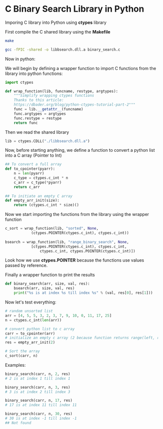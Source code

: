 # C Binary Search Library in Python

Imporing C library into Python using **ctypes** library

First compile the C shared library using the **Makefile**
```bash
make

gcc -fPIC -shared -o libbsearch.dll.a binary_search.c
```
Now in python:

We will begin by defining a wrapper function to import C functions from the library into python functions:
```python
import ctypes

def wrap_function(lib, funcname, restype, argtypes):
    """Simplify wrapping ctypes functions
    Thanks to this article:
    https://dbader.org/blog/python-ctypes-tutorial-part-2"""
    func = lib.__getattr__(funcname)
    func.argtypes = argtypes
    func.restype = restype
    return func
```
Then we read the shared library
```python
lib = ctypes.CDLL("./libbsearch.dll.a")
```
Now, before starting anything, we define a function to convert a python list into a C array (Pointer to Int)
```python
## To convert a full array
def to_cpointer(pyarr):
    n = len(pyarr)
    c_type = ctypes.c_int * n
    c_arr = c_type(*pyarr)
    return c_arr
    
## To initiate an empty C array
def empty_arr_init(size):
    return (ctypes.c_int * size)()
```

Now we start importing the functions from the library using the wrapper function
```python
c_sort = wrap_function(lib, "sorted", None,
            (ctypes.POINTER(ctypes.c_int), ctypes.c_int))
            
bsearch = wrap_function(lib, "range_binary_search", None,
            [ctypes.POINTER(ctypes.c_int), ctypes.c_int, 
                ctypes.c_int, ctypes.POINTER(ctypes.c_int)])
```
Look how we use **ctypes.POINTER** because the functions use values passed by reference.
 
Finally a wrapper function to print the results
```python
def binary_search(arr, size, val, res):
    bsearch(arr, size, val, res)
    print("%s is at index %s till index %s" % (val, res[0], res[1]))
```
Now let's test everything:
```python
# random unsorted list
arr = [4, 5, 5, 3, 2, 3, 7, 9, 10, 0, 11, 17, 25]
n = ctypes.c_int(len(arr))

# convert python list to c array
carr = to_cpointer(arr)
# initialize an empty c array (2 because function returns range(left, right))
res = empty_arr_init(2)

# Sort the array
c_sort(carr, n)
```
Examples:
```python
binary_search(carr, n, 2, res)
# 2 is at index 1 till index 1

binary_search(carr, n, 3, res)
# 3 is at index 2 till index 3

binary_search(carr, n, 17, res)
# 17 is at index 11 till index 11

binary_search(carr, n, 30, res)
# 30 is at index -1 till index -1
## Not found
```